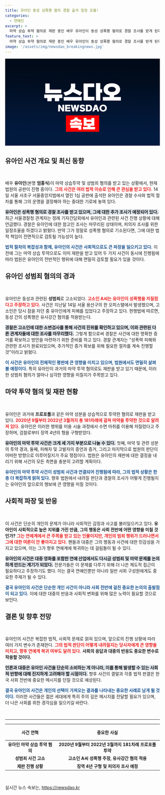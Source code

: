 ```yaml
---
title: 유아인 동성 성폭행 혐의 경찰 출석 일정 조율!
categories:
  - 연예인
excerpt: >
  마약 상습 투약 혐의로 재판 중인 배우 유아인이 동성 성폭행 혐의로 경찰 조사를 받게 된다. 경찰은 관련인 조사를 마무리 짓고, 사건의 실체를 밝혀내기 위한 조사에 착수한다. 그의 일탈이 불러온 변화는 무엇일까?
feature_text: >
  마약 상습 투약 혐의로 재판 중인 배우 유아인이 동성 성폭행 혐의로 경찰 조사를 받게 된다. 경찰은 관련인 조사를 마무리 짓고, 사건의 실체를 밝혀내기 위한 조사에 착수한다. 그의 일탈이 불러온 변화는 무엇일까?
image: '/assets/img/newsdao_breakingnews.jpg'
---
```


<p><img src="/assets/img/newsdao_breakingnews.jpg" alt="koreaapp 속보" /></p>

<h2 data-ke-size="size26">유아인 사건 개요 및 최신 동향</h2>

<p data-ke-size="size16">&nbsp;</p>

<p data-ke-size="size16">배우 <b>유아인</b>(본명 <b>엄홍식</b>)이 마약 상습투약 및 성범죄 혐의를 받고 있는 상황에서, 현재 법원의 공판이 진행 중이다. <b><span style="color: #ee2323;">그의 사건은 여러 법적 이슈로 인해 큰 관심을 받고 있다.</span></b> 14일 서울 서초구 서울중앙지법에서 열린 1심 공판에 출석한 유아인은 경찰 수사와 법적 절차를 통해 그의 운명을 결정해야 하는 중대한 기로에 놓여 있다.</p>

<p data-ke-size="size16"><b><span style="background-color: #21538527;">유아인은 성폭행 혐의로 경찰 조사를 받고 있으며, 그에 대한 추가 조사가 예정되어 있다.</span></b> 최근 서울경찰청 관계자는 정례 기자간담회에서 유아인과 관련된 사건 진행 상황에 대해 언급했다. 경찰은 유아인에 대한 참고인 조사는 마무리된 상태이며, 피의자 조사를 위한 일정조율을 하겠다고 밝혔다. 만약 그가 정말로 성폭행 혐의로 기소된다면, 그에 대한 법적 책임이 전면적으로 검토될 가능성이 높다.</p>

<p data-ke-size="size16"><b><span style="color: #1a5490;">법적 절차의 복잡성과 함께, 유아인의 사건은 사회적으로도 큰 파장을 일으키고 있다.</span></b> 이전에 그는 마약 상습 투약으로도 이미 재판을 받고 있어 두 가지 사건이 동시에 진행됨에 따라 법원은 유아인의 전반적인 행위에 대해 면밀히 검토할 필요가 있을 것이다.</p>

<h2 data-ke-size="size26">유아인 성범죄 혐의의 경과</h2>

<p data-ke-size="size16">&nbsp;</p>

<p data-ke-size="size16">유아인은 동성과 관련된 <b>성범죄</b>로 고소되었다. <b><span style="color: #ee2323;">고소인 A씨는 유아인이 성폭행을 저질렀다고 주장하고 있다.</span></b> 사건은 지난달 14일 서울 용산구의 한 오피스텔에서 발생했으며, 고소인은 당시 잠을 자던 중 유아인에게 피해를 입었다고 주장하고 있다. 현행법에 따르면, 동성 간의 성폭행은 유사강간 혐의를 적용받는다.</p>

<p data-ke-size="size16"><b><span style="background-color: #21538527;">경찰은 고소인에 대한 소변검사를 통해 사건의 진위를 확인하고 있으며, 이와 관련된 다른 관계자들에 대한 조사를 마무리했다.</span></b> 그렇게 함으로써 경찰은 사건에 대한 명확한 증거를 확보하고 방안을 마련하기 위한 준비를 하고 있다. 경찰 관계자는 "성폭력 피해와 관련한 조사가 완료되었으며, 추가적인 증거 확보를 위해 필요한 절차를 계속 진행할 것"이라고 밝혔다.</p>

<p data-ke-size="size16"><b><span style="color: #1a5490;">이 사건은 유아인의 전체적인 평판에 큰 영향을 미치고 있으며, 법원에서도 면밀히 살펴볼 예정이다.</span></b> 특히 유아인이 과거의 마약 투약 혐의로도 재판을 받고 있기 때문에, 이러한 성범죄 혐의가 얼마나 심각한 영향을 미칠지가 주목받고 있다.</p>

<h2 data-ke-size="size26">마약 투약 혐의 및 재판 현황</h2>

<p data-ke-size="size16">&nbsp;</p>

<p data-ke-size="size16">유아인은 과거에 <b>프로포폴</b>과 같은 마약 성분을 상습적으로 투약한 혐의로 재판을 받고 있다. <b><span style="color: #ee2323;">2020년 9월부터 2022년 3월까지 총 181차례에 걸쳐 마약을 투약한 것으로 알려져 있다.</span></b> 유아인은 이러한 행위를 미용 시술 과정에서 수면 마취를 이용해 저질렀다고 주장하며, 검찰로부터 징역 4년의 형을 구형받았다.</p>

<p data-ke-size="size16"><b><span style="background-color: #21538527;">유아인의 마약 투약 사건은 크게 세 가지 부분으로 나눌 수 있다.</span></b> 첫째, 마약 및 관련 성분의 투약 경과, 둘째, 피해자 및 고발자의 증언과 증거, 그리고 마지막으로 법원의 판단이 어떠한 방향으로 이루어질지가 주요 쟁점이다. 법원은 유아인의 재판에 대한 결정을 내리기 위해 사건의 모든 측면을 충분히 고려할 계획이다.</p>

<p data-ke-size="size16"><b><span style="color: #1a5490;">유아인의 마약 투약 사건이 성범죄 사건과 연결되어 진행됨에 따라, 그의 법적 상황은 한층 더 복잡하게 얽혀 있다.</span></b> 향후 법원에서 내려질 판단과 경찰의 조사가 어떻게 진행될지는 유아인의 앞으로의 행보에 큰 영향을 미칠 것이다.</p>

<h2 data-ke-size="size26">사회적 파장 및 반응</h2>

<p data-ke-size="size16">&nbsp;</p>

<p data-ke-size="size16">이 사건은 단순히 개인의 문제가 아니라 사회적인 감정과 사고를 불러일으키고 있다. <b>유아인이 사회적으로 높은 지위를 가진 만큼, 그의 행동은 사회 전반에 어떤 영향을 미칠 것인가?</b> <b><span style="color: #ee2323;">그는 연예계에서 큰 주목을 받고 있는 인물이지만, 개인의 범죄 행위가 드러나면서 그에 대한 여론이 안 좋아지고 있다.</span></b> 팬들과 대중은 그의 행동과 사건에 대한 민감성을 가지고 있으며, 이는 그가 향후 연예계에 복귀하는 데 걸림돌이 될 수 있다.</p>

<p data-ke-size="size16"><b><span style="background-color: #21538527;">유아인의 사건은 대중 영화를 포함한 연예 산업에서도 다시금 성범죄 및 마약 문제를 논의하게 만드는 계기가 되었다.</span></b> 전문가들은 이 문제를 다루기 위해 더 나은 제도적 접근이 필요하다고 주장하기도 했다. 이는 결국 연예인뿐만 아니라 일반 사회 구성원에게도 중요한 주제가 될 수 있다.</p>

<p data-ke-size="size16"><b><span style="color: #1a5490;">결국 유아인의 사건은 단순한 개인 사건이 아니라 사회 전반에 걸친 중요한 논의의 출발점이 되고 있다.</span></b> 이에 대한 대중의 반응과 사회적 변화를 위해 많은 노력이 필요할 것으로 보인다.</p>

<h2 data-ke-size="size26">결론 및 향후 전망</h2>

<p data-ke-size="size16">&nbsp;</p>

<p data-ke-size="size16">유아인의 사건은 복잡한 법적, 사회적 문제로 얽혀 있으며, 앞으로의 진행 상황에 따라 여러 가지 변수가 존재한다. <b><span style="color: #ee2323;">그의 법적 판단이 어떻게 내려질지는 당사자에게 큰 영향을 미치고, 향후 연예계 복귀 여부도 달려 있다.</span></b> <b>사회의 응답과 대중의 반응도 중요한 변수로 작용할 것이다.</b></p>

<p data-ke-size="size16"><b><span style="background-color: #21538527;">언론과 대중은 유아인 사건을 단순히 소비하는 게 아니라, 이를 통해 발생할 수 있는 사회적 반향에 대해 진지하게 고려해야 할 시점이다.</span></b> 향후 사건의 결말과 각종 법적 판결은 한국 사회 전반에 중요한 메시지를 던질 것으로 예상된다.</p>

<p data-ke-size="size16"><b><span style="color: #1a5490;">결국 유아인의 사건은 개인의 선택이 가져오는 결과를 나타내는 중요한 사례로 남게 될 것이다.</span></b> 이러한 사건들은 젊은 세대에게 특히 주의 깊은 메시지를 전달할 필요가 있으며, 더 나은 사회를 위한 경각심을 일으키길 바란다.</p>

<p data-ke-size="size16">&nbsp;</p>

<hr>

<table style="width: 100%; border-collapse: collapse;">
<thead>
<tr>
<th style="text-align: center; height: 45px;"><b>사건 연혁</b></th>
<th style="text-align: center; height: 45px;"><b>중요한 사실</b></th>
</tr>
</thead>
<tbody>
<tr>
<td style="text-align: center; height: 17px;"><b>유아인 마약 상습 투약 혐의</b></td>
<td style="text-align: center; height: 17px;"><b>2020년 9월부터 2022년 3월까지 181차례 프로포폴 투약</b></td>
</tr>
<tr>
<td style="text-align: center; height: 17px;"><b>성범죄 사건 고소</b></td>
<td style="text-align: center; height: 17px;"><b>고소인 A씨 성폭행 주장, 유사강간 혐의 적용</b></td>
</tr>
<tr>
<td style="text-align: center; height: 17px;"><b>재판 진행 상황</b></td>
<td style="text-align: center; height: 17px;"><b>징역 4년 구형 및 피의자 조사 예정</b></td>
</tr>
</tbody>
</table>

<p data-ke-size="size16">&nbsp;</p>
실시간 뉴스 속보는, <a href="https://newsdao.kr" rel="dofollow">https://newsdao.kr</a>


